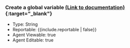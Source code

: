 ### Create a global variable [(Link to documentation)](https://help.webex.com/en-us/article/n5595zd/Webex-Contact-Center-Setup-and-Administration-Guide#Cisco_Task.dita_1d70cd62-fc99-4e7c-baaf-9d9ab2209846){:target="\_blank"}
- Type: String
- Reportable: {{include.reportable | false}}
- Agent Viewable: true 
- Agent Editable: true